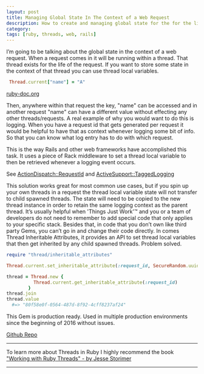 ```yaml
---
layout: post
title: Managing Global State In The Context of a Web Request 
description: How to create and managing global state for the for the life of a request in ruby.
category: 
tags: [ruby, threads, web, rails]
---
```


I’m going to be talking about the global state in the context of a web request. When a request comes in it will be running within a thread. That thread exists for the life of the request. If you want to store some state in the context of that thread you can use thread local variables. 

~~~ruby
 Thread.current["name"] = "A"
~~~

[ruby-doc.org](http://ruby-doc.org/core-2.3.1/Thread.html#method-i-5B-5D)

Then, anywhere within that request the key, "name" can be accessed and in another request "name" can have a different value without effecting any other threads/requests. A real example of why you would want to do this is logging. When you have a request id that gets generated per request it would be helpful to have that as context whenever logging some bit of info. So that you can know what log entry has to do with which request.

This is the way Rails and other web frameworks have accomplished this task. It uses a piece of Rack middleware to set a thread local variable to then be retrieved whenever a logging event occurs.

See [ActionDispatch::RequestId](https://github.com/rails/rails/blob/51a759a745b065b335a0c8f49439118ac8e04586/actionpack/lib/action_dispatch/middleware/request_id.rb#L19) and
[ActiveSupport::TaggedLogging](https://github.com/rails/rails/blob/52ce6ece8c8f74064bb64e0a0b1ddd83092718e1/activesupport/lib/active_support/tagged_logging.rb)

This solution works great for most common use cases, but if you spin up your own threads in a request the thread local variable state will not transfer to child spawned threads. The state will need to be copied to the new thread instance in order to retain the same logging context as the parent thread. It’s usually helpful when 'Things Just Work'™ and you or a team of developers do not need to remember to add special code that only applies to your specific stack. Besides that, in code that you don’t own like third party Gems, you can’t go in and change their code directly.  In comes Thread Inheritable Attributes, it provides an API to set thread local variables that then get inherited by any child spawned threads. Problem solved. 


~~~ruby
require "thread/inheritable_attributes"

Thread.current.set_inheritable_attribute(:request_id, SecureRandom.uuid)

thread = Thread.new {
          Thread.current.get_inheritable_attribute(:request_id)
        }
thread.join
thread.value
  #=> "80f58e0f-0564-487d-8f92-4cff8237af24"
~~~

This Gem is production ready. Used in multiple production environments since the beginning of 2016 without issues.

[Github Repo](https://github.com/zeisler/thread-inheritable_attributes)

-------

To learn more about Threads in Ruby I highly recommend the book ["Working with Ruby Threads" - by Jesse Storimer](https://pragprog.com/book/jsthreads/working-with-ruby-threads) 

-------
